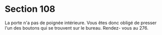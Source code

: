 # Section 108

La porte n'a pas de poignée intérieure. Vous êtes donc obligé de 
presser l'un des boutons qui se trouvent sur le bureau. Rendez-
vous au 276.